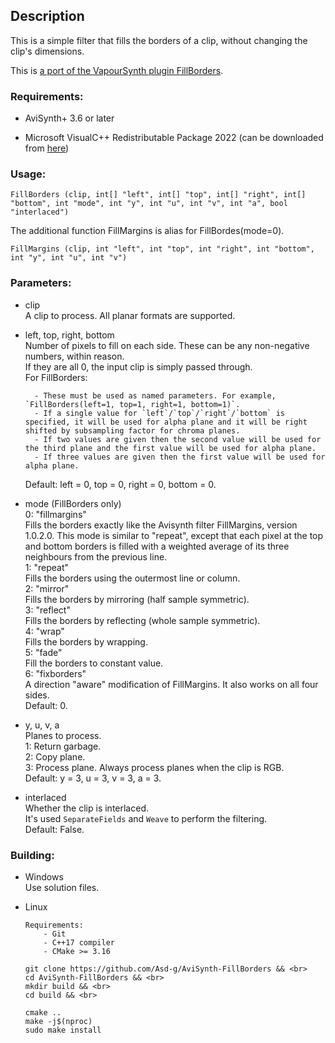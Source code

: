 ## Description

This is a simple filter that fills the borders of a clip, without changing the clip's dimensions.

This is [a port of the VapourSynth plugin FillBorders](https://github.com/dubhater/vapoursynth-fillborders).

### Requirements:

- AviSynth+ 3.6 or later

- Microsoft VisualC++ Redistributable Package 2022 (can be downloaded from [here](https://github.com/abbodi1406/vcredist/releases))

### Usage:

```
FillBorders (clip, int[] "left", int[] "top", int[] "right", int[] "bottom", int "mode", int "y", int "u", int "v", int "a", bool "interlaced")
```

The additional function FillMargins is alias for FillBordes(mode=0).

```
FillMargins (clip, int "left", int "top", int "right", int "bottom", int "y", int "u", int "v")
```

### Parameters:

- clip<br>
    A clip to process. All planar formats are supported.

- left, top, right, bottom<br>
    Number of pixels to fill on each side. These can be any non-negative numbers, within reason.<br>
    If they are all 0, the input clip is simply passed through.<br>
    For FillBorders:

        - These must be used as named parameters. For example, `FillBorders(left=1, top=1, right=1, bottom=1)`.
        - If a single value for `left`/`top`/`right`/`bottom` is specified, it will be used for alpha plane and it will be right shifted by subsampling factor for chroma planes.
        - If two values are given then the second value will be used for the third plane and the first value will be used for alpha plane.
        - If three values are given then the first value will be used for alpha plane.

    Default: left = 0, top = 0, right = 0, bottom = 0.

- mode (FillBorders only)<br>
    0: "fillmargins"<br>
        Fills the borders exactly like the Avisynth filter FillMargins, version 1.0.2.0. This mode is similar to "repeat", except that each pixel at the top and bottom borders is filled with a weighted average of its three neighbours from the previous line.<br>
    1: "repeat"<br>
        Fills the borders using the outermost line or column.<br>
    2: "mirror"<br>
        Fills the borders by mirroring (half sample symmetric).<br>
    3: "reflect"<br>
        Fills the borders by reflecting (whole sample symmetric).<br>
    4: "wrap"<br>
        Fills the borders by wrapping.<br>
    5: "fade"<br>
        Fill the borders to constant value.<br>
    6: "fixborders"<br>
        A direction "aware" modification of FillMargins. It also works on all four sides.<br>
    Default: 0.

- y, u, v, a<br>
    Planes to process.<br>
    1: Return garbage.<br>
    2: Copy plane.<br>
    3: Process plane. Always process planes when the clip is RGB.<br>
    Default: y = 3, u = 3, v = 3, a = 3.

- interlaced<br>
    Whether the clip is interlaced.<br>
    It's used `SeparateFields` and `Weave` to perform the filtering.<br>
    Default: False.

### Building:

- Windows<br>
    Use solution files.

- Linux
    ```
    Requirements:
        - Git
        - C++17 compiler
        - CMake >= 3.16
    ```
    ```
    git clone https://github.com/Asd-g/AviSynth-FillBorders && <br>
    cd AviSynth-FillBorders && <br>
    mkdir build && <br>
    cd build && <br>

    cmake ..
    make -j$(nproc)
    sudo make install
    ```
